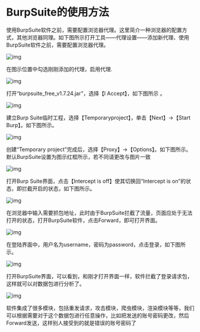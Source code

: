 # BurpSuite的使用方法	

使用BurpSuite软件之前，需要配置浏览器代理。这里简介一种浏览器的配置方式，其他浏览器同理。如下图所示打开工具——代理设置——添加新代理、使用BurpSuite软件之前，需要配置浏览器代理。



![img](https://ask.qcloudimg.com/http-save/developer-news/hdp8bg6t6s.jpeg)

在图示位置中勾选刚刚添加的代理，启用代理.



![img](https://ask.qcloudimg.com/http-save/developer-news/67z3940osh.jpeg)

打开“burpsuite_free_v1.7.24.jar”，选择【I Accept】，如下图所示 。



![img](https://ask.qcloudimg.com/http-save/developer-news/zv9cu02ium.jpeg)

建立Burp Suite临时工程，选择【Temporaryproject】，单击【Next】→【Start Burp】。如下图所示。



![img](https://ask.qcloudimg.com/http-save/developer-news/br10e891ce.jpeg)

创建“Temporary project”完成后，选择【Proxy】→【Options】。如下图所示。默认BurpSuite设置为图示红框所示，若不同请更改与图片一致



![img](https://ask.qcloudimg.com/http-save/developer-news/b41mdo5swb.jpeg)

打开Burp Suite界面，点击【Intercept is off】使其切换回“Intercept is on”的状态，即拦截开启的状态，如下图所示。



![img](https://ask.qcloudimg.com/http-save/developer-news/nwlfthh75d.jpeg)

在浏览器中输入需要抓包地址，此时由于BurpSuite拦截了流量，页面应处于无法打开的状态，打开BurpSuite软件，点击Forward，即可打开界面。



![img](https://ask.qcloudimg.com/http-save/developer-news/mbben34o71.jpeg)

在登陆界面中，用户名为username，密码为password，点击登录，如下图所示。



![img](https://ask.qcloudimg.com/http-save/developer-news/hqx28qkn2x.jpeg)

打开BurpSuite界面，可以看到，和刚才打开界面一样，软件拦截了登录请求包，这样就可以对数据包进行分析了。



![img](https://ask.qcloudimg.com/http-save/developer-news/tzlye6h9vo.jpeg)

软件集成了很多模块，包括重发请求，攻击模块，爬虫模块，渲染模块等等，我们可以根据需要对于这个数据包进行任意操作，比如把发送的账号密码更改，然后Forward发送，这样别人接受到的就是错误的账号密码了